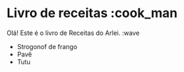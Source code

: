 
# Livro de receitas :cook_man
Olá! Este é o livro de Receitas do Arlei. :wave
 - Strogonof de frango
 - Pavê
 - Tutu
